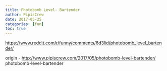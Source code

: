 ```yaml
---
title: Photobomb Level- Bartender
author: PipisCrew
date: 2017-05-25
categories: [fun]
toc: true
---
```


https://www.reddit.com/r/funny/comments/6d3lid/photobomb_level_bartender/

origin - http://www.pipiscrew.com/2017/05/photobomb-level-bartender/ photobomb-level-bartender